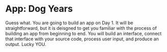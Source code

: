 # App: Dog Years

Guess what.  You are going to build an app on Day 1.  It will be straightforward, but it is deisgned to get you familiar with the process of building an app from beginning to end.  You will build an interface, connect that interface with your source code, process user input, and produce an output.  Lucky YOU.

